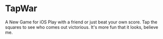 # TapWar
A New Game for iOS
Play with a friend or just beat your own score. Tap the squares to see who comes out victorious. It's more fun that it looks, believe me.
